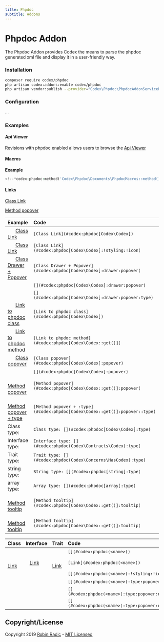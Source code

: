 ```yaml
---
title: Phpdoc
subtitle: Addons
---
```



# Phpdoc Addon

The Phpdoc Addon provides Codex the means to parse the phpdoc generated xml file and display it in a user-friendly way.


### Installation

```bash
composer require codex/phpdoc
php artisan codex:addons:enable codex/phpdoc
php artisan vendor:publish --provider="Codex\Phpdoc\PhpdocAddonServiceProvider"
```

### Configuration

...


### Examples

#### Api Viewer
Revisions with phpdoc enabled allows users to browse the [Api Viewer](#codex:phpdoc[Codex\Codex])


#### Macros
**Example**
```php
<!--*codex:phpdoc:method('Codex\Phpdoc\Documents\PhpdocMacros::method()', true, true, 'namespace,tags')*-->
````
<!--*codex:phpdoc:method('Codex\Phpdoc\Documents\PhpdocMacros::method()', true, true, 'namespace,tags')*-->


#### Links

[Class Link](#codex:phpdoc[Codex\Codex])

[Method popover](#codex:phpdoc[Codex\Codex::get()]:popover)


| Example                                                                 | Code                                                                        |
|:------------------------------------------------------------------------|:----------------------------------------------------------------------------|
|       [Class Link](#codex:phpdoc[Codex\Codex])                                | `[Class Link](#codex:phpdoc[Codex\Codex])`                                  |
|       [Class Link](#codex:phpdoc[Codex\Codex]:!styling:!icon)                 | `[Class Link](#codex:phpdoc[Codex\Codex]:!styling:!icon)`                   |
|       [Class Drawer + Popover](#codex:phpdoc[Codex\Codex]:drawer:popover)     | `[Class Drawer + Popover](#codex:phpdoc[Codex\Codex]:drawer:popover)`       |
|       [](#codex:phpdoc[Codex\Codex]:drawer:popover)                           | `[](#codex:phpdoc[Codex\Codex]:drawer:popover)`                             |
|       [](#codex:phpdoc[Codex\Codex]:drawer:popover:type)                      | `[](#codex:phpdoc[Codex\Codex]:drawer:popover:type)`                        |
|       [Link to phpdoc class](#codex:phpdoc[Codex\Codex])                      | `[Link to phpdoc class](#codex:phpdoc[Codex\Codex])`                        |
|       [Link to phpdoc method](#codex:phpdoc[Codex\Codex::get()])              | `[Link to phpdoc method](#codex:phpdoc[Codex\Codex::get()])`                |
|       [Class popover](#codex:phpdoc[Codex\Codex]:popover)                     | `[Class popover](#codex:phpdoc[Codex\Codex]:popover)`                       |
|       [](#codex:phpdoc[Codex\Codex]:popover)                                  | `[](#codex:phpdoc[Codex\Codex]:popover)`                                    |
|       [Method popover](#codex:phpdoc[Codex\Codex::get()]:popover)             | `[Method popover](#codex:phpdoc[Codex\Codex::get()]:popover)`               |
|       [Method popover + type](#codex:phpdoc[Codex\Codex::get()]:popover:type) | `[Method popover + :type](#codex:phpdoc[Codex\Codex::get()]:popover::type)` |
| Class type:       [](#codex:phpdoc[Codex\Codex]:type)                         | `Class type: [](#codex:phpdoc[Codex\Codex]:type)`                           |
| Interface type:       [](#codex:phpdoc[Codex/Contracts/Codex]:type)           | `Interface type: [](#codex:phpdoc(Codex\Contracts\Codex):type)`             |
| Trait type:       [](#codex:phpdoc[Codex/Concerns/HasCodex]:type)             | `Trait type: [](#codex:phpdoc(Codex\Concerns\HasCodex):type)`               |
| string type:       [](#codex:phpdoc[string]:type)                             | `String type: [](#codex:phpdoc[string]:type)`                               |
| array type:       [](#codex:phpdoc[array]:type)                               | `Array type: [](#codex:phpdoc[array]:type)`                                 |
|       [Method tooltip](#codex:phpdoc[Codex\Codex::get()]:tooltip)             | `[Method tooltip](#codex:phpdoc[Codex\Codex::get()]:tooltip)`               |
|       [Method tooltip](#codex:phpdoc[Codex\Codex::get()]:tooltip)             | `[Method tooltip](#codex:phpdoc[Codex\Codex::get()]:tooltip)`               |




| Class                                                                                                   | Interface                                                                                                         | Trait                                                                                                                | Code                                            |
|:--------------------------------------------------------------------------------------------------------|:------------------------------------------------------------------------------------------------------------------|:---------------------------------------------------------------------------------------------------------------------|:------------------------------------------------|
|    [](#codex:phpdoc[Codex\Codex])                     |    [](#codex:phpdoc[Codex/Contracts/Codex])                     |    [](#codex:phpdoc[Codex/Concerns/Bootable])                     | `[](#codex:phpdoc(<name>))`                     |
|    [Link](#codex:phpdoc[Codex\Codex])                 |    [Link](#codex:phpdoc[Codex/Contracts/Codex])                 |    [Link](#codex:phpdoc[Codex/Concerns/Bootable])                 | `[Link](#codex:phpdoc(<name>))`                 |
|    [](#codex:phpdoc[Codex\Codex]:!styling:!icon)      |    [](#codex:phpdoc[Codex/Contracts/Codex]:!styling:!icon)      |    [](#codex:phpdoc[Codex/Concerns/Bootable]:!styling:!icon)      | `[](#codex:phpdoc(<name>):!styling:!icon)`      |
|    [](#codex:phpdoc[Codex\Codex]:type:popover)        |    [](#codex:phpdoc[Codex/Contracts/Codex]:type:popover)        |    [](#codex:phpdoc[Codex/Concerns/Bootable]:type:popover)        | `[](#codex:phpdoc(<name>):type:popover)`        |
|    [](#codex:phpdoc[Codex\Codex]:type:popover:drawer) |    [](#codex:phpdoc[Codex/Contracts/Codex]:type:popover:drawer) |    [](#codex:phpdoc[Codex/Concerns/Bootable]:type:popover:drawer) | `[](#codex:phpdoc(<name>):type:popover:drawer)` |
|    [](#codex:phpdoc[Codex\Codex]:type)                |    [](#codex:phpdoc[Codex/Contracts/Codex]:type)                |    [](#codex:phpdoc[Codex/Concerns/Bootable]:type)                | `[](#codex:phpdoc(<name>):type:popover:drawer)` |



<!--*codex:general:hide*-->
## Copyright/License
Copyright 2019 [Robin Radic](https://github.com/RobinRadic) - [MIT Licensed](LICENSE.md)
<!--*codex:/general:hide*-->